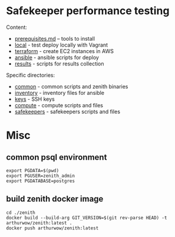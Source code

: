 # Safekeeper performance testing

Content:
- [prerequisites.md](prerequisites.md) – tools to install
- [local](./local/readme.md) - test deploy locally with Vagrant
- [terraform](./terraform/readme.md) - create EC2 instances in AWS
- [ansible](./ansible/readme.md) - ansible scripts for deploy
- [results](./results/readme.md) - scripts for results collection

Specific directories:
- [common](./common/readme.md) - common scripts and zenith binaries
- [inventory](./inventory/readme.md) - inventory files for ansible
- [keys](./keys/readme.md) - SSH keys
- [compute](./compute/readme.md) - compute scripts and files
- [safekeepers](./safekeepers/readme.md) - safekeepers scripts and files


# Misc

## common psql environment

```
export PGDATA=$(pwd)
export PGUSER=zenith_admin
export PGDATABASE=postgres
```

## build zenith docker image
```
cd ./zenith
docker build --build-arg GIT_VERSION=$(git rev-parse HEAD) -t arthurwow/zenith:latest .
docker push arthurwow/zenith:latest
```

